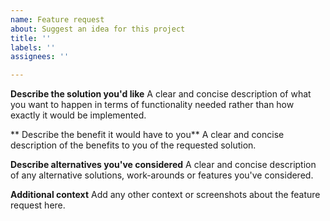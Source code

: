 ```yaml
---
name: Feature request
about: Suggest an idea for this project
title: ''
labels: ''
assignees: ''

---
```


**Describe the solution you'd like**
A clear and concise description of what you want to happen in terms of functionality needed rather than how exactly it would be implemented.

** Describe the benefit it would have to you**
A clear and concise description of the benefits to you of the requested solution.

**Describe alternatives you've considered**
A clear and concise description of any alternative solutions, work-arounds or features you've considered.

**Additional context**
Add any other context or screenshots about the feature request here.
